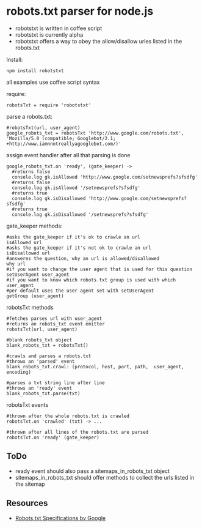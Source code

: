 robots.txt parser for node.js
===

  - robotstxt is written in coffee script
  - robotstxt is currently alpha
  - robotstxt offers a way to obey the allow/disallow urles listed in the robots.txt


Install:

    npm install robotstxt
    

all examples use coffee script syntax

require:

    robotsTxt = require 'robotstxt'

parse a robots.txt:
    
    #robotsTxt(url, user_agent)
    google_robots_txt = robotsTxt 'http://www.google.com/robots.txt', 'Mozilla/5.0 (compatible; Googlebot/2.1; +http://www.iamnnotreallyagooglebot.com/)'

assign event handler after all that parsing is done

    google_robots_txt.on 'ready', (gate_keeper) -> 
      #returns false
      console.log gk.isAllowed 'http://www.google.com/setnewsprefs?sfsdfg'
      #returns false
      console.log gk.isAllowed '/setnewsprefs?sfsdfg'
      #returns true
      console.log gk.isDisallowed 'http://www.google.com/setnewsprefs?sfsdfg' 
      #returns true
      console.log gk.isDisallowed '/setnewsprefs?sfsdfg'
    
gate_keeper methods:

    #asks the gate_keeper if it's ok to crawle an url
    isAllowed url
    #asks the gate_keeper if it's not ok to crawle an url
    isDisallowed url
    #answeres the question, why an url is allowed/disallowed
    why url
    #if you want to change the user agent that is used for this question
    setUserAgent user_agent
    #if you want to know which robots.txt group is used with which user_agent
    #per default uses the user agent set with setUserAgent
    getGroup (user_agent)
    
robotsTxt methods
  
    #fetches parses url with user_agent
    #returns an robots_txt event emitter
    robotsTxt(url, user_agent)
    
    #blank robots_txt object
    blank_robots_txt = robotsTxt()
    
    #crawls and parses a robots.txt 
    #throws an 'parsed' event
    blank_robots_txt.crawl: (protocol, host, port, path,  user_agent, encoding)
    
    #parses a txt string line after line
    #throws an 'ready' event
    blank_robots_txt.parse(txt)
    
    
robotsTxt events

    #thrown after the whole robots.txt is crawled
    robotsTxt.on 'crawled' (txt) -> ...
  
    #thrown after all lines of the robots.txt are parsed
    robotsTxt.on 'ready' (gate_keeper)
  

ToDo
---
  - ready event should also pass a sitemaps_in_robots_txt object
  - sitemaps_in_robots_txt should offer methods to collect the urls listed in the sitemap

Resources
---
  - [Robots.txt Specifications by Google](http://code.google.com/web/controlcrawlindex/docs/robots_txt.html)
 